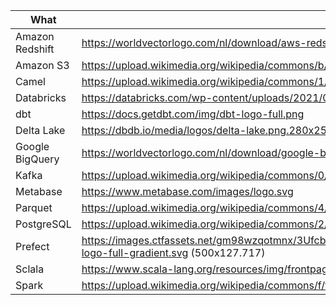 What | URL
--- | ---
Amazon Redshift | https://worldvectorlogo.com/nl/download/aws-redshift-logo.svg
Amazon S3 | https://upload.wikimedia.org/wikipedia/commons/b/bc/Amazon-S3-Logo.svg
Camel | https://upload.wikimedia.org/wikipedia/commons/1/11/Apache_Camel_Logo.svg
Databricks | https://databricks.com/wp-content/uploads/2021/07/Logo_sm.svg
dbt | https://docs.getdbt.com/img/dbt-logo-full.png
Delta Lake | https://dbdb.io/media/logos/delta-lake.png.280x250_q85.png and https://docs.delta.io/latest/_static/delta-lake-logo.png
Google BigQuery | https://worldvectorlogo.com/nl/download/google-bigquery-logo-1.svg
Kafka | https://upload.wikimedia.org/wikipedia/commons/0/05/Apache_kafka.svg
Metabase | https://www.metabase.com/images/logo.svg
Parquet | https://upload.wikimedia.org/wikipedia/commons/4/47/Apache_Parquet_logo.svg
PostgreSQL | https://upload.wikimedia.org/wikipedia/commons/2/29/Postgresql_elephant.svg
Prefect | https://images.ctfassets.net/gm98wzqotmnx/3Ufcb7yYqcXBDlAhJ30gce/c237bb3254190795b30bf734f3cbc1d4/prefect-logo-full-gradient.svg (500x127.717)
Sclala | https://www.scala-lang.org/resources/img/frontpage/scala-spiral.png
Spark | https://upload.wikimedia.org/wikipedia/commons/f/f3/Apache_Spark_logo.svg
